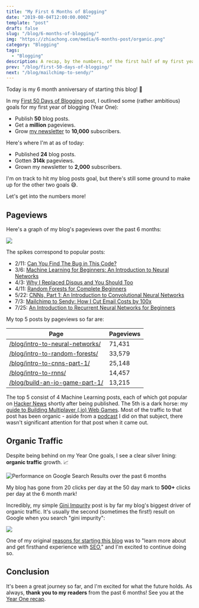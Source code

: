 ```yaml
---
title: "My First 6 Months of Blogging"
date: "2019-08-04T12:00:00.000Z"
template: "post"
draft: false
slug: "/blog/6-months-of-blogging/"
img: "https://zhiachong.com/media/6-months-post/organic.png"
category: "Blogging"
tags:
  - "Blogging"
description: A recap, by the numbers, of the first half of my first year of blogging.
prev: "/blog/first-50-days-of-blogging/"
next: "/blog/mailchimp-to-sendy/"
---
```


Today is my 6 month anniversary of starting this blog! 🎉

In my [First 50 Days of Blogging](/blog/first-50-days-of-blogging/) post, I outlined some (rather ambitious) goals for my first year of blogging (Year One):

- Publish **50** blog posts.
- Get a **million** pageviews.
- Grow [my newsletter](/subscribe/?src=6-months-blogging) to **10,000** subscribers.

Here's where I'm at as of today:

- Published **24** blog posts.
- Gotten **314k** pageviews.
- Grown my newsletter to **2,000** subscribers.

I'm on track to hit my blog posts goal, but there's still some ground to make up for the other two goals 😅.

Let's get into the numbers more!

## Pageviews

Here's a graph of my blog's pageviews over the past 6 months:

![](./media-link/6-months-post/pageviews.png)

The spikes correspond to popular posts:

- 2/11: [Can You Find The Bug in This Code?](/blog/a-javascript-bug-i-had-once/)
- 3/6: [Machine Learning for Beginners: An Introduction to Neural Networks](/blog/intro-to-neural-networks/)
- 4/3: [Why I Replaced Disqus and You Should Too](/blog/replacing-disqus/)
- 4/11: [Random Forests for Complete Beginners](/blog/intro-to-random-forests/)
- 5/22: [CNNs, Part 1: An Introduction to Convolutional Neural Networks](/blog/intro-to-cnns-part-1/)
- 7/3: [Mailchimp to Sendy: How I Cut Email Costs by 100x](/blog/mailchimp-to-sendy/)
- 7/25: [An Introduction to Recurrent Neural Networks for Beginners](/blog/intro-to-rnns/)

My top 5 posts by pageviews so far are:

| Page | Pageviews |
| ---- | --------- |
| <a class="no-underline" href="/blog/intro-to-neural-networks/">/blog/intro-to-neural-networks/</a> | 71,431 |
| <a class="no-underline" href="/blog/intro-to-random-forests/">/blog/intro-to-random-forests/</a> | 33,579 |
| <a class="no-underline" href="/blog/intro-to-cnns-part-1/">/blog/intro-to-cnns-part-1/</a> | 25,148 |
| <a class="no-underline" href="/blog/intro-to-rnns/">/blog/intro-to-rnns/</a> | 14,457 |
| <a class="no-underline" href="/blog/build-an-io-game-part-1/">/blog/build-an-io-game-part-1/</a> | 13,215 |

The top 5 consist of 4 Machine Learning posts, each of which got popular on [Hacker News](https://news.ycombinator.com/) shortly after being published. The 5th is a dark horse: my [guide to Building Multiplayer (.io) Web Games](/blog/build-an-io-game-part-1/). Most of the traffic to that post has been organic - aside from a [podcast](/blog/creating-and-selling-io-games/) I did on that subject, there wasn't significant attention for that post when it came out.

## Organic Traffic

Despite being behind on my Year One goals, I see a clear silver lining: **organic traffic** growth. 📈

![Performance on Google Search Results over the past 6 months](./media-link/6-months-post/organic.png)

My blog has gone from 20 clicks per day at the 50 day mark to **500+** clicks per day at the 6 month mark!

Incredibly, my simple [Gini Impurity](/blog/gini-impurity/) post is by far my blog's biggest driver of organic traffic. It's usually the second (sometimes the first!) result on Google when you search "gini impurity":

![](./media-link/6-months-post/gini-impurity.png)

One of my original [reasons for starting this blog](/blog/first-50-days-of-blogging/#why) was to "learn more about and get firsthand experience with [SEO](https://en.wikipedia.org/wiki/Search_engine_optimization)," and I'm excited to continue doing so.

## Conclusion

It's been a great journey so far, and I'm excited for what the future holds. As always, **thank you to my readers** from the past 6 months! See you at the [Year One recap](/blog/year-one/).
